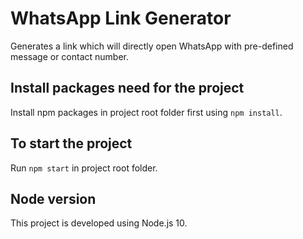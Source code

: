 # WhatsApp Link Generator #

Generates a link which will directly open WhatsApp with pre-defined message or contact number.

## Install packages need for the project ##
Install npm packages in project root folder first using `npm install`.

## To start the project ##
Run `npm start` in project root folder.

## Node version ##
This project is developed using Node.js 10.
